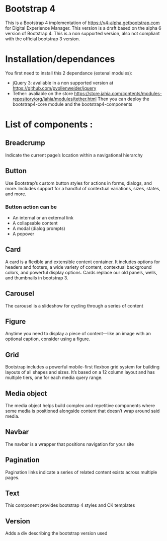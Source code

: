 # Bootstrap 4 
This is a Bootstrap 4 implementation of https://v4-alpha.getbootstrap.com for Digital Experience Manager. This version is a draft based on the alpha 6 version of Bootstrap 4. This is a non supported version, also not compliant with the official bootstrap 3 version.

# Installation/dependances
You first need to install this 2 dependance (extenal modules):
 * jQuery 3: avaliable in a non supported version at https://github.com/pvollenweider/jquery 
 * Tether: avaliable on the store https://store.jahia.com/contents/modules-repository/org/jahia/modules/tether.html
Then you can deploy the bootstrap4-core module and the bootstrap4-components

# List of components : 
## Breadcrump
Indicate the current page’s location within a navigational hierarchy

## Button
Use Bootstrap’s custom button styles for actions in forms, dialogs, and more. Includes support for a handful of contextual variations, sizes, states, and more.
### Button action can be
 * An internal or an external link
 * A collapsable content 
 * A modal (dialog prompts)
 * A popover

## Card
A card is a flexible and extensible content container. It includes options for headers and footers, a wide variety of content, contextual background colors, and powerful display options.
Cards replace our old panels, wells, and thumbnails in bootstrap 3.

## Carousel
The carousel is a slideshow for cycling through a series of content

## Figure
Anytime you need to display a piece of content—like an image with an optional caption, consider using a figure.

## Grid
Bootstrap includes a powerful mobile-first flexbox grid system for building layouts of all shapes and sizes. It’s based on a 12 column layout and has multiple tiers, one for each media query range.

## Media object
The media object helps build complex and repetitive components where some media is positioned alongside content that doesn’t wrap around said media. 

## Navbar
The navbar is a wrapper that positions navigation for your site

## Pagination
Pagination links indicate a series of related content exists across multiple pages.

## Text
This component provides bootstrap 4 styles and CK templates

## Version
Adds a div describing the bootstrap version used
